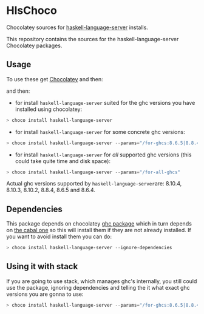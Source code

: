 # HlsChoco

Chocolatey sources for [haskell-language-server](https://github.com/haskell/haskell-language-server/blob/master/README.md) installs.

This repository contains the sources for the haskell-language-server Chocolatey packages.

## Usage

To use these get [Chocolatey](https://chocolatey.org/) and then:

and then:

- for install `haskell-language-server` suited for the ghc versions you have installed using chocolatey:

```powershell
> choco install haskell-language-server
```

- for install `haskell-language-server` for some concrete ghc versions:

```powershell
> choco install haskell-language-server --params="/for-ghcs:8.6.5|8.8.4|8.10.4"
```

- for install `haskell-language-server` for *all* supported ghc versions (this could take quite time and disk space):

```powershell
> choco install haskell-language-server --params="/for-all-ghcs"
```

Actual ghc versions supported by `haskell-language-server`are: 8.10.4, 8.10.3, 8.10.2, 8.8.4, 8.6.5 and 8.6.4.

## Dependencies

This package depends on chocolatey [ghc package](https://community.chocolatey.org/packages/ghc) which in turn depends on [the cabal one](https://community.chocolatey.org/packages/cabal) so this will install them if they are not already installed. If you want to avoid install them you can do:

```powershell
> choco install haskell-language-server --ignore-dependencies
```

## Using it with stack

If you are going to use stack, which manages ghc's internally, you still could use the package, ignoring dependencies and telling the it what exact ghc versions you are gonna to use:

```powershell
> choco install haskell-language-server --params="/for-ghcs:8.6.5|8.8.4|8.10.4" --ignore-dependencies
```
